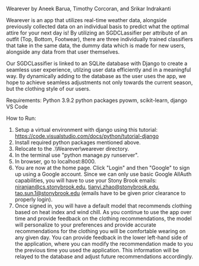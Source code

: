 Wearever 
by Aneek Barua, Timothy Corcoran, and Srikar Indrakanti

Wearever is an app that utilizes real-time weather data, alongside previously collected data on an individual basis to predict what the optimal attire for your next day is! By utilizing an SGDCLassifier per attribute of an outfit (Top, Bottom, Footwear), there are three individually trained classifiers that take in the same data, the dummy data which is made for new users, alongside any data from that user themselves.

Our SGDCLassifier is linked to an SQLite database with Django to create a seamless user experience, utilzing user data efficiently and in a meaningful way. By dynamically adding to the database as the user uses the app, we hope to achieve seamless adjustments not only towards the current season, but the clothing style of our users.

Requirements: 
Python 3.9.2
python packages pyowm, scikit-learn, django
VS Code

How to Run:

1. Setup a virtual environment with django using this tutorial: https://code.visualstudio.com/docs/python/tutorial-django
2. Install required python packages mentioned above.
3. Relocate to the .\Wearever\wearever directory.
4. In the terminal use "python manage.py runserver".
5. In browser, go to localhost:8000.
6. You are now at the home page. Click "Login" and then "Google" to sign up using a Google account. Since we can only use basic Google AllAuth capabilities, you will have to use your Stony Brook emails: niranjan@cs.stonybrook.edu, tianyi.zhao@stonybrook.edu, tao.sun.1@stonybrook.edu (emails have to be given prior clearance to properly login).
7. Once signed in, you will have a default model that recommends clothing based on heat index and wind chill. As you continue to use the app over time and provide feedback on the clothing recommendations, the model will personalize to your preferences and provide accurate recommendations for the clothing you will be comfortable wearing on any given day. You can provide feedback in the lower left-hand side of the application, where you can modify the recommendation made to you the previous time you used the application. This information will be relayed to the database and adjust future recommendations accordingly.



